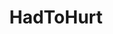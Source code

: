 ---
title: HadToHurt
crosslinks:
- livven
- youtubefactsbot
- youtubot
- holdmybeer
- Whatcouldgowrong
- tmsbmeta
- autourbanbot
- gifs
- FullScorpion
- gifsthatendtoosoon
- ChildrenFallingOver
- BetterEveryLoop
- WTF
- holdmyfries
- instant_regret
- funny
- nononono
- alotabot
- u_imguralbumbot
- OutOfTheLoop
---